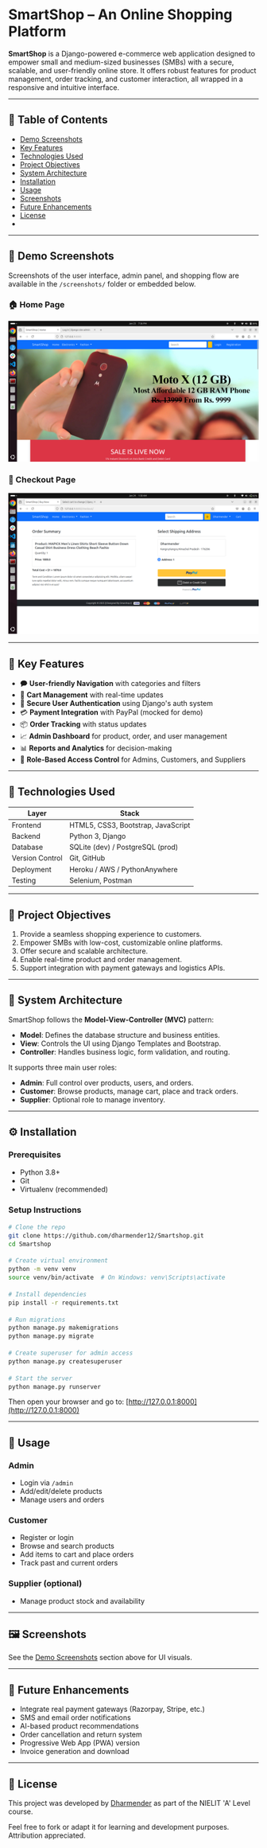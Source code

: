 # SmartShop – An Online Shopping Platform

**SmartShop** is a Django-powered e-commerce web application designed to empower small and medium-sized businesses (SMBs) with a secure, scalable, and user-friendly online store. It offers robust features for product management, order tracking, and customer interaction, all wrapped in a responsive and intuitive interface.

---

## 📌 Table of Contents

* [Demo Screenshots](#-demo-screenshots)
* [Key Features](#-key-features)
* [Technologies Used](#-technologies-used)
* [Project Objectives](#-project-objectives)
* [System Architecture](#-system-architecture)
* [Installation](#-installation)
* [Usage](#-usage)
* [Screenshots](#-screenshots)
* [Future Enhancements](#-future-enhancements)
* [License](#-license)
* 
---

## 📸 Demo Screenshots

Screenshots of the user interface, admin panel, and shopping flow are available in the `/screenshots/` folder or embedded below.

### 🏠 Home Page

![Home Page](https://github.com/dharmender12/Smartshop/blob/main/screenshots/home_page.png?raw=true)

### 🛒 Checkout Page

![Checkout Page](https://github.com/dharmender12/Smartshop/blob/main/screenshots/checkout.png?raw=true)

---

## 🚀 Key Features

* 🗭 **User-friendly Navigation** with categories and filters
* 🛒 **Cart Management** with real-time updates
* 🔐 **Secure User Authentication** using Django's auth system
* 💳 **Payment Integration** with PayPal (mocked for demo)
* 📦 **Order Tracking** with status updates
* 📈 **Admin Dashboard** for product, order, and user management
* 📊 **Reports and Analytics** for decision-making
* 💬 **Role-Based Access Control** for Admins, Customers, and Suppliers

---

## 🧰 Technologies Used

| Layer           | Stack                              |
| --------------- | ---------------------------------- |
| Frontend        | HTML5, CSS3, Bootstrap, JavaScript |
| Backend         | Python 3, Django                   |
| Database        | SQLite (dev) / PostgreSQL (prod)   |
| Version Control | Git, GitHub                        |
| Deployment      | Heroku / AWS / PythonAnywhere      |
| Testing         | Selenium, Postman                  |

---

## 🎯 Project Objectives

1. Provide a seamless shopping experience to customers.
2. Empower SMBs with low-cost, customizable online platforms.
3. Offer secure and scalable architecture.
4. Enable real-time product and order management.
5. Support integration with payment gateways and logistics APIs.

---

## 🧱 System Architecture

SmartShop follows the **Model-View-Controller (MVC)** pattern:

* **Model**: Defines the database structure and business entities.
* **View**: Controls the UI using Django Templates and Bootstrap.
* **Controller**: Handles business logic, form validation, and routing.

It supports three main user roles:

* **Admin**: Full control over products, users, and orders.
* **Customer**: Browse products, manage cart, place and track orders.
* **Supplier**: Optional role to manage inventory.

---

## ⚙️ Installation

### Prerequisites

* Python 3.8+
* Git
* Virtualenv (recommended)

### Setup Instructions

```bash
# Clone the repo
git clone https://github.com/dharmender12/Smartshop.git
cd Smartshop

# Create virtual environment
python -m venv venv
source venv/bin/activate  # On Windows: venv\Scripts\activate

# Install dependencies
pip install -r requirements.txt

# Run migrations
python manage.py makemigrations
python manage.py migrate

# Create superuser for admin access
python manage.py createsuperuser

# Start the server
python manage.py runserver
```

Then open your browser and go to: [http://127.0.0.1:8000](http://127.0.0.1:8000)

---

## 🧪 Usage

### Admin

* Login via `/admin`
* Add/edit/delete products
* Manage users and orders

### Customer

* Register or login
* Browse and search products
* Add items to cart and place orders
* Track past and current orders

### Supplier (optional)

* Manage product stock and availability

---

## 🖼️ Screenshots

See the [Demo Screenshots](#-demo-screenshots) section above for UI visuals.

---

## 🚧 Future Enhancements

* Integrate real payment gateways (Razorpay, Stripe, etc.)
* SMS and email order notifications
* AI-based product recommendations
* Order cancellation and return system
* Progressive Web App (PWA) version
* Invoice generation and download

---

## 📜 License

This project was developed by [Dharmender](https://github.com/dharmender12) as part of the NIELIT 'A' Level course.

Feel free to fork or adapt it for learning and development purposes. Attribution appreciated.
